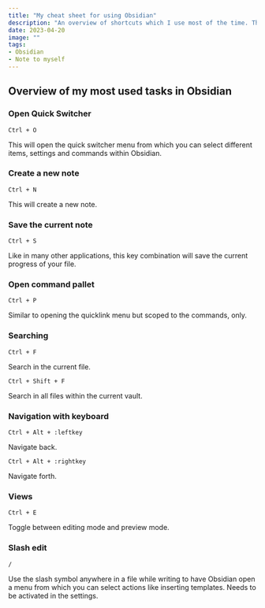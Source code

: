 ```yaml
---
title: "My cheat sheet for using Obsidian"
description: "An overview of shortcuts which I use most of the time. This is more of an heads up for me. Sparse me some time googling the same stuff over and over again."
date: 2023-04-20
image: ""
tags: 
- Obsidian
- Note to myself
--- 
```


## Overview of my most used tasks in Obsidian

### Open Quick Switcher 
```
Ctrl + O
```
This will open the quick switcher menu from which you can select different items, settings and commands within Obsidian. 

### Create a new note 
```
Ctrl + N
```
This will create a new note. 

### Save the current note 
```
Ctrl + S 
```
Like in many other applications, this key combination will save the current progress of your file. 

### Open command pallet 
```
Ctrl + P
```
Similar to opening the quicklink menu but scoped to the commands, only. 

### Searching 
```
Ctrl + F
```
Search in the current file. 

```
Ctrl + Shift + F
```
Search in all files within the current vault. 

### Navigation with keyboard 
```
Ctrl + Alt + :leftkey
```
Navigate back. 

```
Ctrl + Alt + :rightkey
```
Navigate forth. 

### Views 
```
Ctrl + E 
```
Toggle between editing mode and preview mode. 

### Slash edit 
```
/
```
Use the slash symbol anywhere in a file while writing to have Obsidian open a menu from which you can select actions like inserting templates. 
Needs to be activated in the settings. 

